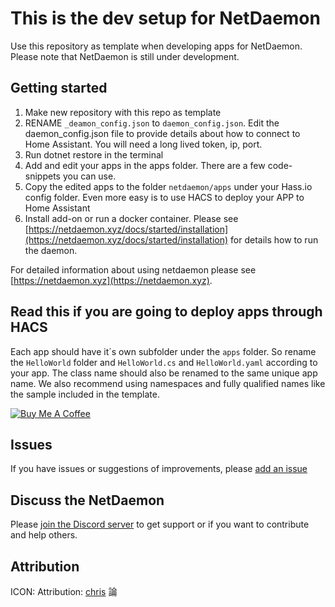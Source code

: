 # This is the dev setup for NetDaemon

Use this repository as template when developing apps for NetDaemon. Please note that NetDaemon is still under development.

## Getting started

1. Make new repository with this repo as template
2. RENAME `_deamon_config.json` to `daemon_config.json`. Edit the daemon_config.json file to provide details about how to connect to Home Assistant. You will need a long lived token, ip, port.
3. Run dotnet restore in the terminal
4. Add and edit your apps in the apps folder. There are a few code-snippets you can use.
5. Copy the edited apps to the folder `netdaemon/apps` under your Hass.io config folder. Even more easy is to use HACS to deploy your APP to Home Assistant
6. Install add-on or run a docker container. Please see [https://netdaemon.xyz/docs/started/installation](https://netdaemon.xyz/docs/started/installation) for details how to run the daemon.

For detailed information about using netdaemon please see [https://netdaemon.xyz](https://netdaemon.xyz).

## Read this if you are going to deploy apps through HACS

Each app should have it´s own subfolder under the `apps` folder. So rename the `HelloWorld` folder and `HelloWorld.cs` and `HelloWorld.yaml` according to your app. The class name should also be renamed to the same unique app name. We also recommend using namespaces and fully qualified names like the sample included in the template.

<a href="https://www.buymeacoffee.com/ij1qXRM6E" target="_blank"><img src="https://www.buymeacoffee.com/assets/img/custom_images/orange_img.png" alt="Buy Me A Coffee" style="height: auto !important;width: auto !important;" ></a>

## Issues

If you have issues or suggestions of improvements, please [add an issue](https://github.com/net-daemon/netdaemon/issues)

## Discuss the NetDaemon

Please [join the Discord server](https://discord.gg/K3xwfcX) to get support or if you want to contribute and help others.

## Attribution

ICON: Attribution: [chris](https://commons.wikimedia.org/wiki/User:Chrkl) 論
